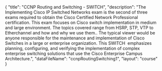 {
	"title": "CCNP Routing and Switching - SWITCH",
	"description": "The Implementing Cisco IP Switched Networks exam is the second of three exams required to obtain the Cisco Certified Network Professional certification. This exam focuses on Cisco switch implementation in medium and large environment. The topics covered range from HSRP, STP, VTP to Etherchannel and how and why we use them.. The typical viewer would be anyone responsible for the maintenance and implementation of Cisco Switches in a large or enterprise organization. This SWITCH  emphasizes planning, configuring, and verifying the implementation of complex enterprise switching solutions that use the Cisco Enterprise Campus Architecture.",
	"dataFileName": "ccnpRoutingSwitching1",
	"layout": "course"
}